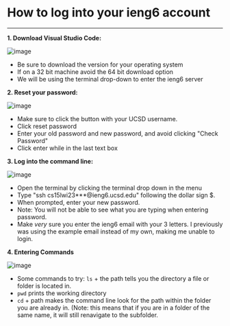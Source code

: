# **How to log into your ieng6 account**
---

**1. Download Visual Studio Code:**

![image](https://user-images.githubusercontent.com/122496390/211969910-419f35b2-4026-4a6b-b74a-b8cbbef23163.png)
* Be sure to download the version for your operating system
* If on a 32 bit machine avoid the 64 bit download option
* We will be using the terminal drop-down to enter the ieng6 server

**2. Reset your password:**

![image](https://user-images.githubusercontent.com/122496390/211969278-3ade5870-a76b-4492-9a27-c3e9f702682f.png)
* Make sure to click the button with your UCSD username.
* Click reset password
* Enter your old password and new password, and avoid clicking "Check Password"
* Click enter while in the last text box

**3. Log into the command line:**

![image](https://user-images.githubusercontent.com/122496390/211970875-b9840a88-8d98-43c7-bafa-1ceee100d66e.png)
* Open the terminal by clicking the terminal drop down in the menu
* Type "ssh cs15lwi23***@ieng6.ucsd.edu" following the dollar sign $.
* When prompted, enter your new password.
* Note: You will not be able to see what you are typing when entering password.
* Make *very* sure you enter the ieng6 email with your 3 letters. I previously was using the example email instead of my own, making me unable to login.

**4. Entering Commands**

![image](https://user-images.githubusercontent.com/122496390/211973733-5dba87f7-3c9f-4b4e-86a9-9b182b2e53e2.png)
* Some commands to try: `ls` + the path tells you the directory a file or folder is located in.
* `pwd` prints the working directory
* `cd` + path makes the command line look for the path within the folder you are already in. (Note: this means that if you are in a folder of the same name, it will still renavigate to the subfolder.
